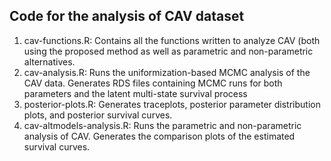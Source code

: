 ## Code for the analysis of CAV dataset

1. cav-functions.R: Contains all the functions written to analyze CAV (both using the proposed method as well as parametric and non-parametric alternatives.
2. cav-analysis.R: Runs the uniformization-based MCMC analysis of the CAV data. Generates RDS files containing MCMC runs for both parameters and the latent multi-state survival process
3. posterior-plots.R: Generates traceplots, posterior parameter distribution plots, and posterior survival curves.
4. cav-altmodels-analysis.R: Runs the parametric and non-parametric analysis of CAV.  Generates the comparison plots of the estimated survival curves.
